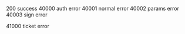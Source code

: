 200      success
40000    auth error
40001    normal error
40002    params error
40003    sign error

41000    ticket error